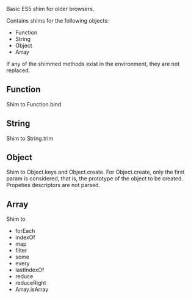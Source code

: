Basic ES5 shim for older browsers.

Contains shims for the following objects:

 * Function
 * String
 * Object
 * Array

If any of the shimmed methods exist in the environment, they are not replaced.

Function
---------

 Shim to Function.bind

String
------

 Shim to String.trim

Object
-------

 Shim to Object.keys and Object.create. For Object.create, only the first param is considered, that is, the prototype of the object to be created. Propeties descriptors are not parsed.

Array
------

 Shim to

  * forEach
  * indexOf
  * map
  * filter
  * some
  * every
  * lastIndexOf
  * reduce
  * reduceRight
  * Array.isArray
